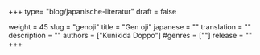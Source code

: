 +++
type= "blog/japanische-literatur"
draft = false

weight = 45
slug = "genoji"
title = "Gen oji"
japanese = ""
translation = ""
description = ""
authors = ["Kunikida Doppo"]
#genres = [""]
release = ""
+++

